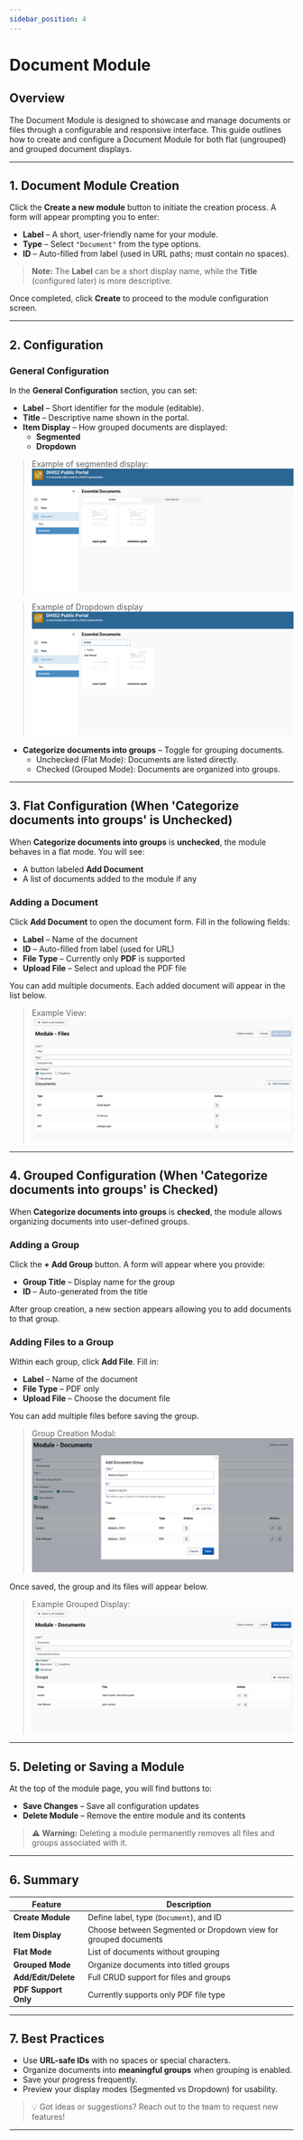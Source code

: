 ```yaml
---
sidebar_position: 4
---
```



# Document Module

## Overview
The Document Module is designed to showcase and manage documents or files through a configurable and responsive interface. This guide outlines how to create and configure a Document Module for both flat (ungrouped) and grouped document displays.

---

## 1. Document Module Creation

Click the **Create a new module** button to initiate the creation process. A form will appear prompting you to enter:

- **Label** – A short, user-friendly name for your module.
- **Type** – Select `"Document"` from the type options.
- **ID** – Auto-filled from label (used in URL paths; must contain no spaces).

> **Note:** The **Label** can be a short display name, while the **Title** (configured later) is more descriptive.

Once completed, click **Create** to proceed to the module configuration screen.

---

## 2. Configuration

###  General Configuration

In the **General Configuration** section, you can set:

- **Label** – Short identifier for the module (editable).
- **Title** – Descriptive name shown in the portal.
- **Item Display** – How grouped documents are displayed:
  - **Segmented**
  - **Dropdown**

> Example of segmented display:
> ![Segmented Display Example](../../../static/img/documents/segmented-files.png)

> Example of Dropdown display
> ![Dropdown Display Example](../../../static/img/documents/dropdown-files.png)

- **Categorize documents into groups** – Toggle for grouping documents.
  - Unchecked (Flat Mode): Documents are listed directly.
  - Checked (Grouped Mode): Documents are organized into groups.

---

## 3. Flat Configuration (When 'Categorize documents into groups' is Unchecked)

When **Categorize documents into groups** is **unchecked**, the module behaves in a flat mode. You will see:

- A button labeled **Add Document**  
- A list of documents added to the module if any

###  Adding a Document

Click **Add Document** to open the document form. Fill in the following fields:

- **Label** – Name of the document
- **ID** – Auto-filled from label (used for URL)
- **File Type** – Currently only **PDF** is supported
- **Upload File** – Select and upload the PDF file

You can add multiple documents. Each added document will appear in the list below.

> Example View:
> ![Flat Document Module View](../../../static/img/documents/flat-files.png)

---

## 4. Grouped Configuration (When 'Categorize documents into groups' is Checked)

When **Categorize documents into groups** is **checked**, the module allows organizing documents into user-defined groups.

###  Adding a Group

Click the **+ Add Group** button. A form will appear where you provide:

- **Group Title** – Display name for the group
- **ID** – Auto-generated from the title


After group creation, a new section appears allowing you to add documents to that group.

###  Adding Files to a Group

Within each group, click **Add File**. Fill in:

- **Label** – Name of the document
- **File Type** – PDF only
- **Upload File** – Choose the document file

You can add multiple files before saving the group.

> Group Creation Modal:
> ![Add Group Modal](../../../static/img/documents/add-group.png)

Once saved, the group and its files will appear below.

> Example Grouped Display:
> ![Grouped Document Module View](../../../static/img/documents/grouped-files.png)

---

## 5. Deleting or Saving a Module

At the top of the module page, you will find buttons to:

- **Save Changes** – Save all configuration updates
- **Delete Module** – Remove the entire module and its contents

> ⚠️ **Warning:** Deleting a module permanently removes all files and groups associated with it.

---

## 6. Summary

| Feature               | Description                                          |
|-----------------------|------------------------------------------------------|
| **Create Module**     | Define label, type (`Document`), and ID              |
| **Item Display**      | Choose between Segmented or Dropdown view for grouped documents          |
| **Flat Mode**         | List of documents without grouping                  |
| **Grouped Mode**      | Organize documents into titled groups               |
| **Add/Edit/Delete**   | Full CRUD support for files and groups              |
| **PDF Support Only**  | Currently supports only PDF file type               |
 
---

## 7. Best Practices

- Use **URL-safe IDs** with no spaces or special characters.
- Organize documents into **meaningful groups** when grouping is enabled.
- Save your progress frequently.
- Preview your display modes (Segmented vs Dropdown) for usability.

> 💡 Got ideas or suggestions? Reach out to the team to request new features!
---
